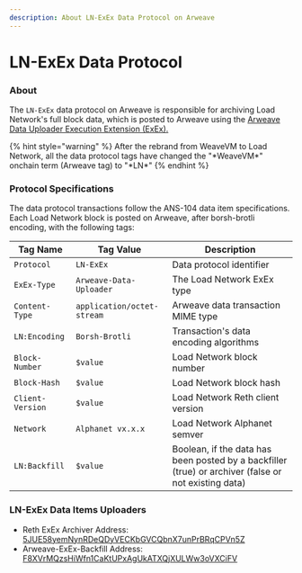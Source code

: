 ```yaml
---
description: About LN-ExEx Data Protocol on Arweave
---
```


# LN-ExEx Data Protocol

### About

The `LN-ExEx` data protocol on Arweave is responsible for archiving Load Network's full block data, which is posted to Arweave using the [Arweave Data Uploader Execution Extension (ExEx).](../load-network-exex/load-network-exexes/arweave-data-uploader.md)&#x20;

{% hint style="warning" %}
After the rebrand from WeaveVM to Load Network, all the data protocol tags have changed the "\*WeaveVM\*" onchain term (Arweave tag) to "\*LN\*"
{% endhint %}

### Protocol Specifications

The data protocol transactions follow the ANS-104 data item specifications. Each Load Network block is posted on Arweave, after borsh-brotli encoding, with the following tags:

| Tag Name         | Tag Value                  | Description                                                                                          |
| ---------------- | -------------------------- | ---------------------------------------------------------------------------------------------------- |
| `Protocol`       | `LN-ExEx`                  | Data protocol identifier                                                                             |
| `ExEx-Type`      | `Arweave-Data-Uploader`    | The Load Network ExEx type                                                                           |
| `Content-Type`   | `application/octet-stream` | Arweave data transaction MIME type                                                                   |
| `LN:Encoding`    | `Borsh-Brotli`             | Transaction's data encoding algorithms                                                               |
| `Block-Number`   | `$value`                   | Load Network block number                                                                            |
| `Block-Hash`     | `$value`                   | Load Network block hash                                                                              |
| `Client-Version` | `$value`                   | Load Network Reth client version                                                                     |
| `Network`        | `Alphanet vx.x.x`          | Load Network Alphanet semver                                                                         |
| `LN:Backfill`    | `$value`                   | Boolean, if the data has been posted by a backfiller (true) or archiver (false or not existing data) |

### LN-ExEx Data Items Uploaders

* Reth ExEx Archiver Address: [5JUE58yemNynRDeQDyVECKbGVCQbnX7unPrBRqCPVn5Z](https://viewblock.io/arweave/address/5JUE58yemNynRDeQDyVECKbGVCQbnX7unPrBRqCPVn5Z?tab=items)
* Arweave-ExEx-Backfill Address: [F8XVrMQzsHiWfn1CaKtUPxAgUkATXQjXULWw3oVXCiFV](https://viewblock.io/arweave/address/F8XVrMQzsHiWfn1CaKtUPxAgUkATXQjXULWw3oVXCiFV?tab=items)
